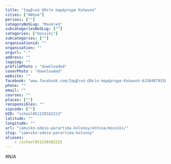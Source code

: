```yaml
---
title: "Ιαμβικό Ωδείο παράρτημα Κολωνού"
cities: ["Αθήνα"]
perioxi: [""]
categoryNoSLug: "Μουσική"
subcategoriesNoSLug: [""]
categories: ["mousiki"]
subcategories: [""]
organisationid: ""
organisation: ""
orgurl: "-"
address: ""
logoimg: ""
profilePhoto : "downloaded"
coverPhoto : "downloaded"
website: ""
facebook: "www.facebook.com/Ιαμβικό-Ωδείο-παράρτημα-Κολωνού-633048793383238"
phone: ""
email: ""
courses: ""
places: [""]
rensponsibles: ""
zipcode: [""]
UID: "school051220182223"
latitude: ""
longitude: ""
url: "iamviko-odeio-parartima-kolonoy/athina/mousiki/"
slug: "iamviko-odeio-parartima-kolonoy"
aliases:
    - /school051220182223
---
```





#N/A